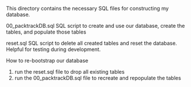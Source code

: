 This directory contains the necessary SQL files for constructing my database.

00_packtrackDB.sql
SQL script to create and use our database, create the tables, and populate those tables

reset.sql
SQL script to delete all created tables and reset the database. Helpful for testing during development.

How to re-bootstrap our database
1. run the reset.sql file to drop all existing tables
2. run the 00_packtrackDB.sql file to recreate and repopulate the tables
